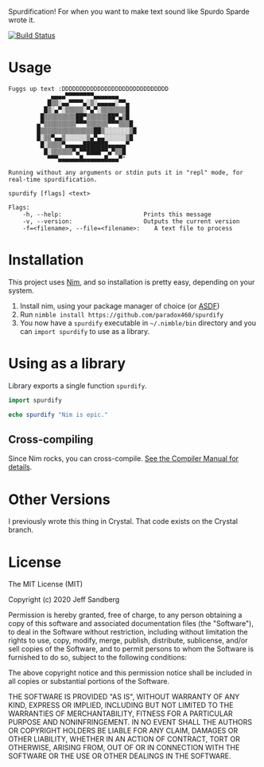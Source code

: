 Spurdification! For when you want to make text sound like Spurdo Sparde wrote it.

[![Build Status](https://dev.azure.com/paradox460/spurdify/_apis/build/status/Linux%26Mac%20Build%20and%20Release?branchName=master)](https://dev.azure.com/paradox460/spurdify/_build/latest?definitionId=6&branchName=master)

# Usage
```
Fuggs up text :DDDDDDDDDDDDDDDDDDDDDDDDDDDDDD
            ▄▄▄▄▀▀▀▀▀▀▀▀▄▄▄▄▄▄▄
           █▒▒░▄▄▀▀▀▀▄░▒░▄▄▄▄▄░▀▀▄
          █▒░▄▀░▒▒▒▒▒░▀▄▀░▒▒▒▒▒▒▒█
         █▒▒▒▒▒▒▒▒▒██▀▒▒▒▒▒▒██▀▄▒█
        ▄▀▒▒▒▒▒▒▒▒▒▀▀▀▒▒▒▒▒▒▀▀▀▒▒▒█
        █▒▒▒▒▒▒▒▒▒▒▒▒▒▒▒██▒░░░░░░░▒█
        █░▒▒▀▄▄▒░░░░░░▒▄▀▄▄░░░░░░▒█
         █░▒▒▒▒▀▄▄▄▄▄███████▄▄▄▄▄▀
          █░▒▒▒▒▒▒▀▄▀▀████▀▀▄▀▒▒█
           ▀▀▀▄▄▄▄▄▄█▄▄▄▄▄▄█▄▄▄▀"

Running without any arguments or stdin puts it in "repl" mode, for real-time spurdification.

spurdify [flags] <text>

Flags:
    -h, --help:                       Prints this message
    -v, --version:                    Outputs the current version
    -f=<filename>, --file=<filename>:    A text file to process
```

# Installation
This project uses [Nim](https://nim-lang.org/), and so installation is pretty easy, depending on your system.

1. Install nim, using your package manager of choice (or [ASDF](https://github.com/asdf-vm/asdf))
2. Run `nimble install https://github.com/paradox460/spurdify`
4. You now have a `spurdify` executable in `~/.nimble/bin` directory and you can `import spurdify` to use as a library.

# Using as a library

Library exports a single function `spurdify`.

```nim
import spurdify

echo spurdify "Nim is epic."
```

## Cross-compiling
Since Nim rocks, you can cross-compile. [See the Compiler Manual for details](https://nim-lang.org/docs/nimc.html#cross-compilation).

# Other Versions
I previously wrote this thing in Crystal. That code exists on the Crystal branch.

# License
The MIT License (MIT)

Copyright (c) 2020 Jeff Sandberg

Permission is hereby granted, free of charge, to any person obtaining a copy
of this software and associated documentation files (the "Software"), to deal
in the Software without restriction, including without limitation the rights
to use, copy, modify, merge, publish, distribute, sublicense, and/or sell
copies of the Software, and to permit persons to whom the Software is
furnished to do so, subject to the following conditions:

The above copyright notice and this permission notice shall be included in
all copies or substantial portions of the Software.

THE SOFTWARE IS PROVIDED "AS IS", WITHOUT WARRANTY OF ANY KIND, EXPRESS OR
IMPLIED, INCLUDING BUT NOT LIMITED TO THE WARRANTIES OF MERCHANTABILITY,
FITNESS FOR A PARTICULAR PURPOSE AND NONINFRINGEMENT. IN NO EVENT SHALL THE
AUTHORS OR COPYRIGHT HOLDERS BE LIABLE FOR ANY CLAIM, DAMAGES OR OTHER
LIABILITY, WHETHER IN AN ACTION OF CONTRACT, TORT OR OTHERWISE, ARISING FROM,
OUT OF OR IN CONNECTION WITH THE SOFTWARE OR THE USE OR OTHER DEALINGS IN
THE SOFTWARE.
